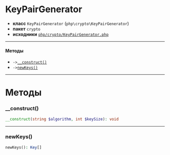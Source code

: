 # KeyPairGenerator

- **класс** `KeyPairGenerator` (`php\crypto\KeyPairGenerator`)
- **пакет** `crypto`
- **исходники** [`php/crypto/KeyPairGenerator.php`](./src/main/resources/JPHP-INF/sdk/php/crypto/KeyPairGenerator.php)


---

#### Методы

- `->`[`__construct()`](#method-__construct)
- `->`[`newKeys()`](#method-newkeys)

---
# Методы

<a name="method-__construct"></a>

### __construct()
```php
__construct(string $algorithm, int $keySize): void
```

---

<a name="method-newkeys"></a>

### newKeys()
```php
newKeys(): Key[]
```